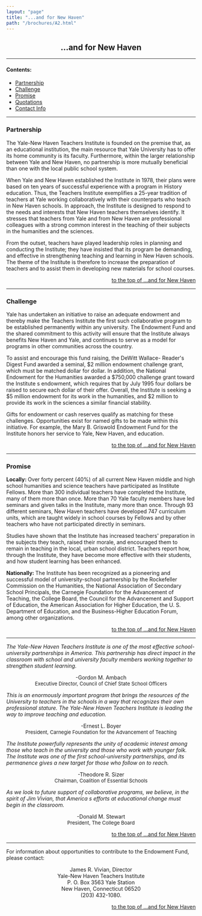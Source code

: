 ```yaml
---
layout: "page"
title: "...and for New Haven"
path: "/brochures/A2.html"
---
```

<main>
<center><h2>...and for New Haven</h2>
</center>
<hr/>
<h4>Contents: </h4>
<ul>
<a href="#a">
</a><li><a href="#a">Partnership</a>
<a href="#b"></a></li><li><a href="#b">Challenge</a>
<a href="#c"></a></li><li><a href="#c">Promise</a>
<a href="#d"></a></li><li><a href="#d">Quotations</a>
<a href="#e"></a></li><li><a href="#e">Contact Info</a>
</li></ul>
<hr/>
<a name="a">
<h3>Partnership</h3>
The Yale-New Haven Teachers Institute is founded on the premise that, as
an educational institution, the main resource that Yale University has to
offer its home community is its faculty.  Furthermore, within the larger
relationship between Yale and New Haven, no partnership is more mutually
beneficial than one with the local public school system.
<p>When Yale and New Haven established the Institute in 1978, their plans
were based on ten years of successful experience with a program in History
education. Thus, the Teachers Institute exemplifies a 25-year tradition of
teachers at Yale working collaboratively with their counterparts who teach
in New Haven schools. In approach, the Institute is designed to respond to
the needs and interests that New Haven teachers themselves identify. It
stresses that teachers from Yale and from New Haven are professional
colleagues with a strong common interest in the teaching of their subjects
in the humanities and the sciences.
</p><p>From the outset, teachers have played leadership roles in planning and
conducting the Institute; they have insisted that its program be
demanding, and effective in strengthening teaching and learning in New
Haven schools. The theme of the Institute is therefore to increase the
preparation of teachers and to assist them in developing new materials for
school courses.
</p></a><center><a name="a"></a><div align="right"><a name="a"></a><p><a name="a">
</a><a href="#top">to the top of ...and for New Haven</a></p></div></center>
<hr/>
<a name="b">
<h3>Challenge</h3>
Yale has undertaken an initiative to raise an adequate endowment and
thereby make the Teachers Institute the first such collaborative program
to be established permanently within any university. The Endowment Fund
and the shared commitment to this activity will ensure that the Institute
always benefits New Haven and Yale, and continues to serve as a model for
programs in other communities across the country.
<p>To assist and encourage this fund raising, the DeWitt Wallace- Reader's
Digest Fund awarded a seminal, $2 million endowment challenge grant, which
must be matched dollar for dollar. In addition, the National Endowment for
the Humanities awarded a $750,000 challenge grant toward the Institute s
endowment, which requires that by July 1995 four dollars be raised to
secure each dollar of their offer. Overall, the Institute is seeking a $5
million endowment for its work in the humanities, and $2 million to
provide its work in the sciences a similar financial stability.
</p><p>Gifts for endowment or cash reserves qualify as matching for these
challenges. Opportunities exist for named gifts to be made within this
initiative. For example, the Mary B. Griswold Endowment Fund for the
Institute honors her service to Yale, New Haven, and education.
</p></a><center><a name="b"></a><div align="right"><a name="b"></a><p><a name="b">
</a><a href="#top">to the top of ...and for New Haven</a></p></div></center>
<hr/>
<a name="c">
<h3>Promise</h3>
<b>Locally: </b>  Over forty percent (40%) of all current New Haven middle
and high school humanities and science teachers have participated as
Institute Fellows. More than 300 individual teachers have completed the
Institute, many of them more than once. More than 70 Yale faculty members
have led seminars and given talks in the Institute, many more than once.
Through 93 different seminars, New Haven teachers have developed 747
curriculum units, which are taught widely in school courses by Fellows and
by other teachers who have not participated directly in seminars.
<p>Studies have shown that the Institute has increased teachers'
preparation in the subjects they teach, raised their morale, and
encouraged them to remain in teaching in the local, urban school district.
Teachers report how, through the Institute, they have become more
effective with their students, and how student learning has been
enhanced.</p><p>
<b>Nationally: </b>The Institute has been recognized as a pioneering and
successful model of university-school partnership by the Rockefeller
Commission on the Humanities, the National Association of Secondary School
Principals, the Carnegie Foundation for the Advancement of Teaching, the
College Board, the Council for the Advancement and Support of Education,
the American Association for Higher Education, the U. S. Department of
Education, and the Business-Higher Education Forum, among other
organizations.
</p></a><center><a name="c"></a><div align="right"><a name="c"></a><p><a name="c">
</a><a href="#top">to the top of ...and for New Haven</a></p></div></center>
<hr/>
<a name="d">
<i>The Yale-New Haven Teachers Institute is one of the most effective
school-university partnerships in America. This partnership has direct
impact in the classroom with school and university faculty members working
together to strengthen student learning.
</i><p align="center">
-Gordon M. Ambach
<br/><font size="-1">Executive Director, Council of Chief State School
Officers</font>
</p>
<i>This is an enormously important program that brings the resources of
the University to teachers in the schools in a way that recognizes their
own professional stature. The Yale-New Haven Teachers Institute is leading
the way to improve teaching and education.
</i><p align="center"> -Ernest L. Boyer
<br/><font size="-1">President, Carnegie Foundation for the Advancement of
Teaching</font>
</p>
<i>The Institute powerfully represents the unity of academic interest
among those who teach in the university and those who work with younger
folk. The Institute was one of the first school-university partnerships,
and its permanence gives a new target for those who follow on to reach.
</i><p align="center"> -Theodore R. Sizer
<br/><font size="-1">Chairman, Coalition of Essential Schools
</font></p>
<i> As we look to future support of collaborative programs, we believe, in
the spirit of Jim Vivian, that America s efforts at educational change
must begin in the classroom.
</i><p align="center"> -Donald M. Stewart
<br/><font size="-1">President, The College Board
</font></p>
</a><center><a name="d"></a><div align="right"><a name="d"></a><p><a name="d">
</a><a href="#top">to the top of ...and for New Haven</a></p></div></center>
<hr/>
<a name="e">
For information about opportunities to contribute to the Endowment Fund,
please contact:
<p align="Center">James R. Vivian, Director
<br/>Yale-New Haven Teachers Institute
<br/>P. O. Box 3563 Yale Station
<br/>New Haven, Connecticut 06520
<br/>(203) 432-1080.</p>
</a><center><a name="e"></a><div align="right"><a name="e"></a><p><a name="e">
</a><a href="#top">to the top of ...and for New Haven</a></p></div></center>
</main>